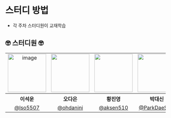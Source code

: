 # 스터디 방법
- 각 주차 스터디원이 교재학습




## 🤓 스터디원 🤓



<table>
<tbody>

<tr>
<td align="center"><img width="120" alt="image" src="https://github.com/user-attachments/assets/64f0d2f4-2af8-4005-8007-ff33be5396e8"></td>
<td align="center"><img src="https://github.com/user-attachments/assets/3628fe9b-82d7-48ac-9bf1-e680cc0f691c" width="120" /></td>
<td align="center"><img src="https://github.com/user-attachments/assets/d9b3e407-01a6-4103-8819-02ecebbe76f5" width="120" /></td>
<td align="center"><img src="https://github.com/user-attachments/assets/30dd038b-00d1-4f6a-96d1-12ebfa11dbab" width="120" /></td>
<td align="center"><img src="https://github.com/user-attachments/assets/b2572698-4c1e-4eda-ba16-a1ade7b016b6" width="120" /></td>
<td align="center"><img src="https://github.com/user-attachments/assets/66dfff34-8294-43de-bbe3-b7211e96003a" width="120" /></td>
</tr>
<tr>
<th align="center">이석운</th>
<th align="center">오다은</th>
<th align="center">황진영</th>
<th align="center">박대신</th>
<th align="center">조수훈</th>
<th align="center">김태민</th>

</tr>
<tr>
<td align="center" width="120"><a href="https://github.com/lso5507">@lso5507</a></td>
<td align="center" width="120"><a href="https://github.com/ohdanini">@ohdanini</a></td>
<td align="center" width="120"><a href="https://github.com/aksen510">@aksen510</a></td>
<td align="center" width="120"><a href="https://github.com/ParkDaeShin">@ParkDaeShin</a></td>
<td align="center" width="120"><a href="https://github.com/JoSuhun">@JoSuhun</a></td>
<td align="center" width="120"><a href="#">@kimtaemin</a></td>

</tr>
</tbody>
</table>

</div>
